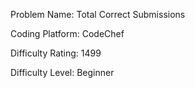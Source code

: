 Problem Name: Total Correct Submissions

Coding Platform: CodeChef

Difficulty Rating: 1499

Difficulty Level: Beginner
